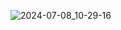 ![2024-07-08_10-29-16](https://github.com/Nik19ita/blanchard/assets/52106265/c95dbc54-d37a-4b2d-aefb-99744b16da6a)
